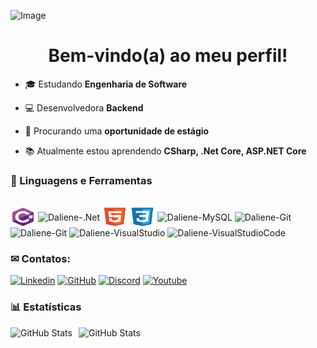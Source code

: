 ![Image](https://github.com/user-attachments/assets/360f1a8b-ebb5-4751-b754-3ec1763c2f92)

<h1 align="center">Bem-vindo(a) ao meu perfil! </h1>


- 🎓 Estudando **Engenharia de Software**

- 💻 Desenvolvedora **Backend**

- 🚀 Procurando uma **oportunidade de estágio**

- 📚 Atualmente estou aprendendo **CSharp, .Net Core, ASP.NET Core**

### 🤖 Linguagens e Ferramentas

<div style="display: inline_block"><br>
    <img align="center" alt="Daliene-Csharp" title="Csharp" height="30" width="40" src="https://raw.githubusercontent.com/devicons/devicon/master/icons/csharp/csharp-original.svg"/>
    <img align="center" alt="Daliene-.Net" title="Dotnet" height="30" width="40" src="https://cdn.jsdelivr.net/gh/devicons/devicon@latest/icons/dotnetcore/dotnetcore-original.svg" />
    <img align="center" alt="Daliene-HTML5" title="HTML5" height="30" width="40" src="https://raw.githubusercontent.com/devicons/devicon/master/icons/html5/html5-original.svg"/>
    <img align="center" alt="Daliene-CSS3" title="CSS3" height="30" width="40" src="https://raw.githubusercontent.com/devicons/devicon/master/icons/css3/css3-original.svg"/>
    <img align="center" alt="Daliene-MySQL" title="MySQL" height="30" width="40" src="https://cdn.jsdelivr.net/gh/devicons/devicon@latest/icons/mysql/mysql-original.svg" /> 
    <img align="center" alt="Daliene-Git" title="Git" height="30" width="40" src="https://cdn.jsdelivr.net/gh/devicons/devicon@latest/icons/git/git-original.svg" />
    <img align="center" alt="Daliene-Git" title="GitHub" height="30" width="40" src="https://devicons.railway.app/i/github-light.svg"/>  
    <img align="center" alt="Daliene-VisualStudio" title="Visual Studio" height="30" width="40" src="https://cdn.jsdelivr.net/gh/devicons/devicon@latest/icons/visualstudio/visualstudio-original.svg" />
    <img align="center" alt="Daliene-VisualStudioCode" title="Visual Studio Code" height="30" width="40" src="https://cdn.jsdelivr.net/gh/devicons/devicon@latest/icons/vscode/vscode-original.svg" />   
</div>

### ✉ Contatos:

[![Linkedin](https://img.shields.io/badge/LinkedIn-0077B5?style=for-the-badge&logo=linkedin&logoColor=white)](https://www.linkedin.com/in/daliene-roque-a5b167269/)
[![GitHub](https://img.shields.io/badge/GitHub-100000?style=for-the-badge&logo=github&logoColor=white)](https://github.com/DalieneRoque)
[![Discord](https://img.shields.io/badge/Discord-7289DA?style=for-the-badge&logo=discord&logoColor=white)](https://discord.gg/5EsYDnNDky)
[![Youtube](https://img.shields.io/badge/YouTube-FF0000?style=for-the-badge&logo=youtube&logoColor=white)](https://www.youtube.com/channel/UCzS1CS4ll7-4kWyIwYVhz9w)


### 📊 Estatísticas

<p>
  <img 
    align="left" 
    alt="GitHub Stats" 
    height="180" 
    style="padding-right: 10px;" 
    src="https://github-readme-stats.vercel.app/api?username=DalieneRoque&show_icons=true&theme=radical" 
  />

<img 
      align="left" 
      alt="GitHub Stats" 
      height="180" 
      src="https://github-readme-stats.vercel.app/api/top-langs/?username=DalieneRoque&theme=tokyonight&layout=compact&custom_title=Tecnologias&langs_count=9" 
  />

</p>







